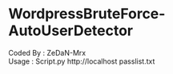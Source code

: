 # WordpressBruteForce-AutoUserDetector
Coded By : ZeDaN-Mrx <br/>
Usage : Script.py http://localhost passlist.txt

